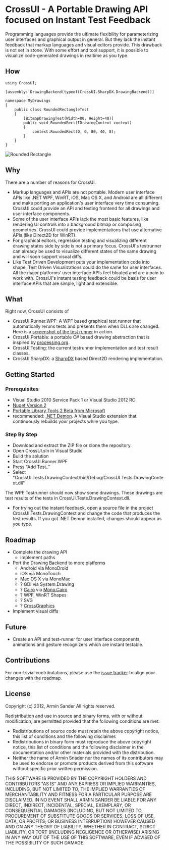 # CrossUI - A Portable Drawing API focused on Instant Test Feedback

Programming languages provide the ultimate flexibility for parameterizing user interfaces 
and graphical output in general. But they lack the instant feedback that markup languages 
and visual editors provide. This drawback is not set in stone. With some effort and tool support,
it is possible to visualize code-generated drawings in realtime as you type.

## How

	using CrossUI;

	[assembly: DrawingBackend(typeof(CrossUI.SharpDX.DrawingBackend))]

	namespace MyDrawings
	{
		public class RoundedRectangleTest
		{
			[BitmapDrawingTest(Width=80, Height=40)]
			public void RoundedRect(IDrawingContext context)
			{
				context.RoundedRect(0, 0, 80, 40, 8);
			}
		}
	}

![Rounded Rectangle](https://github.com/pragmatrix/CrossUI/raw/master/RoundedRectangle.png)

## Why

There are a number of reasons for CrossUI.

* Markup languages and APIs are not portable. Modern user interface APIs like .NET WPF, WinRT, iOS, Mac OS X, 
and Android are all different and make porting an application's user interface very time consuming. CrossUI could provide an API and testing frontend for all drawings and user interface components.
* Some of the user interface APIs lack the most basic features, like rendering UI controls into a background bitmap or composing geometries. 
CrossUI could provide implementations that use alternative APIs (like Direct2D for WinRT).
* For graphical editors, regression testing and visualizing different drawing states side by side is not a primary focus. CrossUI's testrunner can already be used to visualize different states of the same drawing and will soon support visual diffs.
* Like Test Driven Development puts your implementation code into shape, 
Test Driven Visualizations could do the same for user interfaces. 
All the major platforms' user interface APIs feel bloated and are a pain to work with. 
CrossUI's instant testing feedback could be basis for user interface APIs that are simple, light and extensible.

## What

Right now, CrossUI consists of 

* CrussUI.Runner.WPF: A WPF based graphical test runner that automatically reruns tests and presents them when DLLs are changed. Here is a [screenshot of the test runner](http://twitpic.com/a5n3ad) in action.
* CrossUI.Portable: a portable C# based drawing abstraction that is inspired by [processing.org](http://www.processing.org).
* CrossUI.Testing: the current testrunner implementation and test result classes.
* CrossUI.SharpDX: a [SharpDX](http://sharpdx.org/) based Direct2D rendering implementation.

## Getting Started

### Prerequisites

* Visual Studio 2010 Service Pack 1 or Visual Studio 2012 RC
* [Nuget Version 2](http://www.nuget.org)
* [Portable Library Tools 2 Beta from Microsoft](http://visualstudiogallery.msdn.microsoft.com/b0e0b5e9-e138-410b-ad10-00cb3caf4981/)
* recommended: [.NET Demon](http://www.red-gate.com/products/dotnet-development/dotnet-demon/). A Visual Studio extension that continuously rebuilds your projects while you type.

### Step By Step

* Download and extract the ZIP file or clone the repository.
* Open CrossUI.sln in Visual Studio
* Build the solution
* Start CrossUI.Runner.WPF
* Press "Add Test.."
* Select "CrossUI.Tests.DrawingContext/bin/Debug/CrossUI.Tests.DrawingContext.dll"

The WPF Testrunner should now show some drawings. These drawings are test results of the tests in CrossUI.Tests.DrawingContext.dll.

* For trying out the instant feedback, open a source file in the project CrossUI.Tests.DrawingContext and 
change the code that produces the test results. If you got .NET Demon installed, changes should appear as you type.

## Roadmap

* Complete the drawing API
	* Implement paths
* Port the Drawing Backend to more platforms
	* Android via MonoDroid
	* iOS via MonoTouch
	* Mac OS X via MonoMac
	* ? GDI via System.Drawing
	* ? [Cairo](http://cairographics.org/) via [Mono.Cairo](http://www.mono-project.com/Mono.Cairo)
	* ? WPF, WinRT Shapes
	* ? SVG
	* ? [CrossGraphics](https://github.com/praeclarum/CrossGraphics)
* Implement visual diffs

## Future

* Create an API and test-runner for user interface components, animations and gesture recognizers which are instant testable. 

## Contributions

For non-trivial contributations, please use the [issue tracker](https://github.com/pragmatrix/CrossUI/issues) to align your changes with the roadmap.

## License

Copyright (c) 2012, Armin Sander
All rights reserved.

Redistribution and use in source and binary forms, with or without
modification, are permitted provided that the following conditions are met:

- Redistributions of source code must retain the above copyright notice, 
	  this list of conditions and the following disclaimer.
- Redistributions in binary form must reproduce the above copyright
	  notice, this list of conditions and the following disclaimer in the
	  documentation and/or other materials provided with the distribution.
- Neither the name of Armin Snader nor the
	  names of its contributors may be used to endorse or promote products
	  derived from this software without specific prior written permission.

THIS SOFTWARE IS PROVIDED BY THE COPYRIGHT HOLDERS AND CONTRIBUTORS "AS IS" AND
ANY EXPRESS OR IMPLIED WARRANTIES, INCLUDING, BUT NOT LIMITED TO, THE IMPLIED
WARRANTIES OF MERCHANTABILITY AND FITNESS FOR A PARTICULAR PURPOSE ARE
DISCLAIMED. IN NO EVENT SHALL ARMIN SANDER BE LIABLE FOR ANY
DIRECT, INDIRECT, INCIDENTAL, SPECIAL, EXEMPLARY, OR CONSEQUENTIAL DAMAGES
(INCLUDING, BUT NOT LIMITED TO, PROCUREMENT OF SUBSTITUTE GOODS OR SERVICES;
LOSS OF USE, DATA, OR PROFITS; OR BUSINESS INTERRUPTION) HOWEVER CAUSED AND
ON ANY THEORY OF LIABILITY, WHETHER IN CONTRACT, STRICT LIABILITY, OR TORT
(INCLUDING NEGLIGENCE OR OTHERWISE) ARISING IN ANY WAY OUT OF THE USE OF THIS
SOFTWARE, EVEN IF ADVISED OF THE POSSIBILITY OF SUCH DAMAGE.
